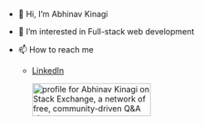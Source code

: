 - 👋 Hi, I’m Abhinav Kinagi
- 👀 I’m interested in Full-stack web development

- 📫 How to reach me
    - [<p title="Abhinav Kinagi on LinkedIn">LinkedIn<p/>](https://www.linkedin.com/in/abhinav-kinagi-276275167/)
<a href="https://stackexchange.com/users/11285121"><img src="https://stackexchange.com/users/flair/11285121.png" width="208" height="58" alt="profile for Abhinav Kinagi on Stack Exchange, a network of free, community-driven Q&amp;A sites" title="profile for Abhinav Kinagi on Stack Exchange, a network of free, community-driven Q&amp;A sites"></a>

<!---
kinagiabhinav/kinagiabhinav is a ✨ special ✨ repository because its `README.md` (this file) appears on your GitHub profile.
You can click the Preview link to take a look at your changes.
--->
